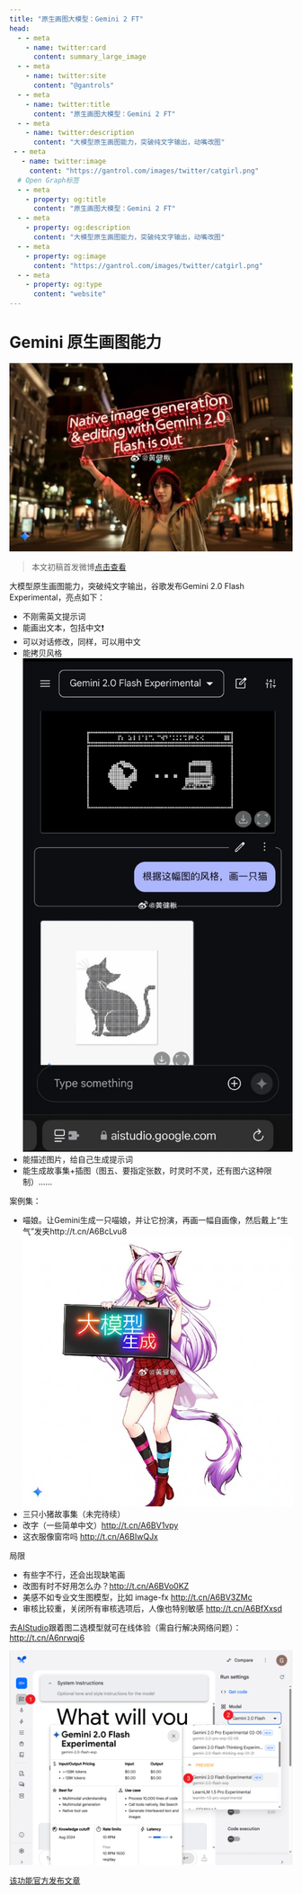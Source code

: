 ```yaml
---
title: "原生画图大模型：Gemini 2 FT"
head:
  - - meta
    - name: twitter:card
      content: summary_large_image
  - - meta
    - name: twitter:site
      content: "@gantrols"
  - - meta
    - name: twitter:title
      content: "原生画图大模型：Gemini 2 FT"
  - - meta
    - name: twitter:description
      content: "大模型原生画图能力，突破纯文字输出，动嘴改图"
 - - meta
   - name: twitter:image
     content: "https://gantrol.com/images/twitter/catgirl.png"
  # Open Graph标签
  - - meta
    - property: og:title
      content: "原生画图大模型：Gemini 2 FT"
  - - meta
    - property: og:description
      content: "大模型原生画图能力，突破纯文字输出，动嘴改图"
  - - meta
    - property: og:image
      content: "https://gantrol.com/images/twitter/catgirl.png"
  - - meta
    - property: og:type
      content: "website"
---
```


# Gemini 原生画图能力

![NavieImageGen](assets/NavieImageGen.png)

> 本文初稿首发微博[点击查看](https://weibo.com/6083767801/Pih7B2lG9)

大模型原生画图能力，突破纯文字输出，谷歌发布Gemini 2.0 Flash Experimental，亮点如下：

- 不刚需英文提示词
- 能画出文本，包括中文❗️
- 可以对话修改，同样，可以用中文
- 能拷贝风格
![copystyle](assets/copystyle.png)
- 能描述图片，给自己生成提示词
- 能生成故事集+插图（图五、要指定张数，时灵时不灵，还有图六这种限制）……

案例集：

- 喵娘。让Gemini生成一只喵娘，并让它扮演，再画一幅自画像，然后戴上“生气”发夹http://t.cn/A6BcLvu8
![catgirl](assets/catgirl.png)
- 三只小猪故事集（未完待续）
- 改字（一些简单中文）http://t.cn/A6BV1vpy
- 这衣服像窗帘吗 http://t.cn/A6BIwQJx

局限
- 有些字不行，还会出现缺笔画
- 改图有时不好用怎么办？http://t.cn/A6BVo0KZ
- 美感不如专业文生图模型，比如 image-fx http://t.cn/A6BV3ZMc
- 审核比较重，关闭所有审核选项后，人像也特别敏感 http://t.cn/A6BfXxsd

去[AIStudio](https://aistudio.google.com/)跟着图二选模型就可在线体验（需自行解决网络问题）：http://t.cn/A6nrwqj6

![chooseModel](assets/chooseModel.png)

[该功能官方发布文章](https://developers.googleblog.com/en/experiment-with-gemini-20-flash-native-image-generation/)
